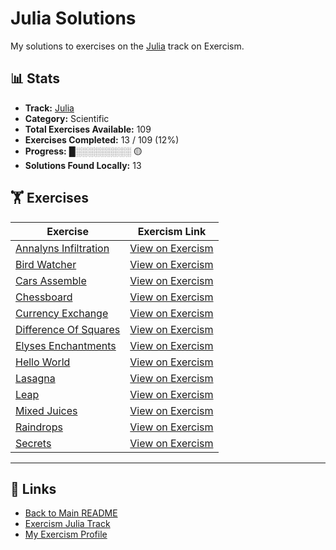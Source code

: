 # Julia Solutions

My solutions to exercises on the [Julia](https://exercism.org/tracks/julia) track on Exercism.

## 📊 Stats

- **Track:** [Julia](https://exercism.org/tracks/julia)
- **Category:** Scientific
- **Total Exercises Available:** 109
- **Exercises Completed:** 13 / 109 (12%)
- **Progress:** █░░░░░░░░░ 🟡
- **Solutions Found Locally:** 13

## 🏋️ Exercises

| Exercise | Exercism Link |
|----------|---------------|
| [Annalyns Infiltration](annalyns-infiltration/README.md) | [View on Exercism](https://exercism.org/tracks/julia/exercises/annalyns-infiltration) |
| [Bird Watcher](bird-watcher/README.md) | [View on Exercism](https://exercism.org/tracks/julia/exercises/bird-watcher) |
| [Cars Assemble](cars-assemble/README.md) | [View on Exercism](https://exercism.org/tracks/julia/exercises/cars-assemble) |
| [Chessboard](chessboard/README.md) | [View on Exercism](https://exercism.org/tracks/julia/exercises/chessboard) |
| [Currency Exchange](currency-exchange/README.md) | [View on Exercism](https://exercism.org/tracks/julia/exercises/currency-exchange) |
| [Difference Of Squares](difference-of-squares/README.md) | [View on Exercism](https://exercism.org/tracks/julia/exercises/difference-of-squares) |
| [Elyses Enchantments](elyses-enchantments/README.md) | [View on Exercism](https://exercism.org/tracks/julia/exercises/elyses-enchantments) |
| [Hello World](hello-world/README.md) | [View on Exercism](https://exercism.org/tracks/julia/exercises/hello-world) |
| [Lasagna](lasagna/README.md) | [View on Exercism](https://exercism.org/tracks/julia/exercises/lasagna) |
| [Leap](leap/README.md) | [View on Exercism](https://exercism.org/tracks/julia/exercises/leap) |
| [Mixed Juices](mixed-juices/README.md) | [View on Exercism](https://exercism.org/tracks/julia/exercises/mixed-juices) |
| [Raindrops](raindrops/README.md) | [View on Exercism](https://exercism.org/tracks/julia/exercises/raindrops) |
| [Secrets](secrets/README.md) | [View on Exercism](https://exercism.org/tracks/julia/exercises/secrets) |

---

## 🔗 Links

- [Back to Main README](../README.md)
- [Exercism Julia Track](https://exercism.org/tracks/julia)
- [My Exercism Profile](https://exercism.org/profiles/princemuel)
